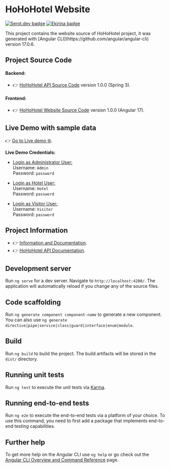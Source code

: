 # HoHoHotel Website
[![Serot.dev badge](https://img.shields.io/badge/SerotDev-Sergi%20Rodriguez%20Utge-blue)](https://github.com/SerotDev)
[![Ekirina badge](https://img.shields.io/badge/Ekirina-Ainara%20Blanco%20Iza-green)](https://github.com/Ekirina)
 <p align="left">This project contains the website source of HoHoHotel project, it was generated with [Angular CLI](https://github.com/angular/angular-cli) version 17.0.6. </p>

## Project Source Code
#### Backend: 
- 👉 [HoHoHotel API Source Code](https://github.com/SerotDev/sru-abi-rlm-project-backend/) version 1.0.0 (Spring 3).
#### Frontend: 
- 👉 [HoHoHotel Website Source Code](https://github.com/SerotDev/sru-abi-rlm-project-frontend/) version 1.0.0 (Angular 17).

## Live Demo with sample data
👉 [Go to Live demo 🌐](https://dev.d5z7g2y0k8cdc.amplifyapp.com/).

<b>Live Demo Credentials:</b>
- <u>Login as Administrator User:</u><br/>
    Username: `Admin` <br/>
    Password: `password` <br/>

- <u>Login as Hotel User:</u><br/>
    Username: `Hotel` <br/>
    Password: `password` <br/>

- <u>Login as Visitor User:</u><br/>
    Username: `Visitor` <br/>
    Password: `password` <br/>

## Project Information
- 👉 [Information and Documentation](https://github.com/SerotDev/sru-abi-rlm-project-backend/).
- 👉 [HoHoHotel API Documentation](https://sru-abi-rlm-project-backend-production.up.railway.app/swagger-ui/index.html).

## Development server

Run `ng serve` for a dev server. Navigate to `http://localhost:4200/`. The application will automatically reload if you change any of the source files.

## Code scaffolding

Run `ng generate component component-name` to generate a new component. You can also use `ng generate directive|pipe|service|class|guard|interface|enum|module`.

## Build

Run `ng build` to build the project. The build artifacts will be stored in the `dist/` directory.

## Running unit tests

Run `ng test` to execute the unit tests via [Karma](https://karma-runner.github.io).

## Running end-to-end tests

Run `ng e2e` to execute the end-to-end tests via a platform of your choice. To use this command, you need to first add a package that implements end-to-end testing capabilities.

## Further help

To get more help on the Angular CLI use `ng help` or go check out the [Angular CLI Overview and Command Reference](https://angular.io/cli) page.
